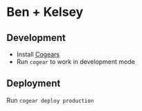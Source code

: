 # Ben + Kelsey

## Development

- Install [Cogears](https://cogearjs.org/docs)
- Run `cogear` to work in development mode

## Deployment

Run `cogear deploy production`